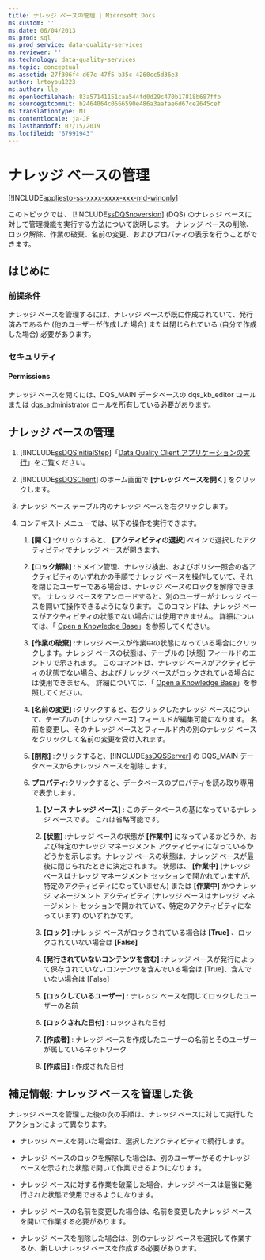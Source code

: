 ```yaml
---
title: ナレッジ ベースの管理 | Microsoft Docs
ms.custom: ''
ms.date: 06/04/2013
ms.prod: sql
ms.prod_service: data-quality-services
ms.reviewer: ''
ms.technology: data-quality-services
ms.topic: conceptual
ms.assetid: 27f306f4-d67c-47f5-b35c-4260cc5d36e3
author: lrtoyou1223
ms.author: lle
ms.openlocfilehash: 83a57141151caa544fd0d29c470b17818b687ffb
ms.sourcegitcommit: b2464064c0566590e486a3aafae6d67ce2645cef
ms.translationtype: MT
ms.contentlocale: ja-JP
ms.lasthandoff: 07/15/2019
ms.locfileid: "67991943"
---
```

# <a name="manage-a-knowledge-base"></a>ナレッジ ベースの管理

[!INCLUDE[appliesto-ss-xxxx-xxxx-xxx-md-winonly](../includes/appliesto-ss-xxxx-xxxx-xxx-md-winonly.md)]

  このトピックでは、 [!INCLUDE[ssDQSnoversion](../includes/ssdqsnoversion-md.md)] (DQS) のナレッジ ベースに対して管理機能を実行する方法について説明します。 ナレッジ ベースの削除、ロック解除、作業の破棄、名前の変更、およびプロパティの表示を行うことができます。  
  
##  <a name="BeforeYouBegin"></a> はじめに  
  
###  <a name="Prerequisites"></a> 前提条件  
 ナレッジ ベースを管理するには、ナレッジ ベースが既に作成されていて、発行済みであるか (他のユーザーが作成した場合) または閉じられている (自分で作成した場合) 必要があります。  
  
###  <a name="Security"></a> セキュリティ  
  
####  <a name="Permissions"></a> Permissions  
 ナレッジ ベースを開くには、DQS_MAIN データベースの dqs_kb_editor ロールまたは dqs_administrator ロールを所有している必要があります。  
  
##  <a name="Manage"></a> ナレッジ ベースの管理  
  
1.  [!INCLUDE[ssDQSInitialStep](../includes/ssdqsinitialstep-md.md)]「[Data Quality Client アプリケーションの実行](../data-quality-services/run-the-data-quality-client-application.md)」をご覧ください。  
  
2.  [!INCLUDE[ssDQSClient](../includes/ssdqsclient-md.md)] のホーム画面で **[ナレッジ ベースを開く]** をクリックします。  
  
3.  ナレッジ ベース テーブル内のナレッジ ベースを右クリックします。  
  
4.  コンテキスト メニューでは、以下の操作を実行できます。  
  
    1.  **[開く]** :クリックすると、 **[アクティビティの選択]** ペインで選択したアクティビティでナレッジ ベースが開きます。  
  
    2.  **[ロック解除]** :ドメイン管理、ナレッジ検出、およびポリシー照合の各アクティビティのいずれかの手順でナレッジ ベースを操作していて、それを閉じたユーザーである場合は、ナレッジ ベースのロックを解除できます。 ナレッジ ベースをアンロードすると、別のユーザーがナレッジ ベースを開いて操作できるようになります。 このコマンドは、ナレッジ ベースがアクティビティの状態でない場合には使用できません。 詳細については、「 [Open a Knowledge Base](../data-quality-services/open-a-knowledge-base.md)」を参照してください。  
  
    3.  **[作業の破棄]** :ナレッジ ベースが作業中の状態になっている場合にクリックします。ナレッジ ベースの状態は、テーブルの [状態] フィールドのエントリで示されます。 このコマンドは、ナレッジ ベースがアクティビティの状態でない場合、およびナレッジ ベースがロックされている場合には使用できません。 詳細については、「 [Open a Knowledge Base](../data-quality-services/open-a-knowledge-base.md)」を参照してください。  
  
    4.  **[名前の変更]** :クリックすると、右クリックしたナレッジ ベースについて、テーブルの [ナレッジ ベース] フィールドが編集可能になります。 名前を変更し、そのナレッジ ベースとフィールド内の別のナレッジ ベースをクリックして名前の変更を受け入れます。  
  
    5.  **[削除]** :クリックすると、[!INCLUDE[ssDQSServer](../includes/ssdqsserver-md.md)] の DQS_MAIN データベースからナレッジ ベースを削除します。  
  
    6.  **プロパティ**:クリックすると、データベースのプロパティを読み取り専用で表示します。  
  
        1.  **[ソース ナレッジ ベース]** : このデータベースの基になっているナレッジ ベースです。 これは省略可能です。  
  
        2.  **[状態]** :ナレッジ ベースの状態が **[作業中]** になっているかどうか、および特定のナレッジ マネージメント アクティビティになっているかどうかを示します。ナレッジ ベースの状態は、ナレッジ ベースが最後に閉じられたときに決定されます。 状態は、 **[作業中]** (ナレッジ ベースはナレッジ マネージメント セッションで開かれていますが、特定のアクティビティになっていません) または **[作業中]** かつナレッジ マネージメント アクティビティ (ナレッジ ベースはナレッジ マネージメント セッションで開かれていて、特定のアクティビティになっています) のいずれかです。  
  
        3.  **[ロック]** :ナレッジ ベースがロックされている場合は **[True]** 、ロックされていない場合は **[False]**  
  
        4.  **[発行されていないコンテンツを含む]** :ナレッジ ベースが発行によって保存されていないコンテンツを含んでいる場合は [True]、含んでいない場合は [False]  
  
        5.  **[ロックしているユーザー]** : ナレッジ ベースを閉じてロックしたユーザーの名前  
  
        6.  **[ロックされた日付]** : ロックされた日付  
  
        7.  **[作成者]** : ナレッジ ベースを作成したユーザーの名前とそのユーザーが属しているネットワーク  
  
        8.  **[作成日]** : 作成された日付  
  
##  <a name="FollowUp"></a>補足情報: ナレッジ ベースを管理した後  
 ナレッジ ベースを管理した後の次の手順は、ナレッジ ベースに対して実行したアクションによって異なります。  
  
-   ナレッジ ベースを開いた場合は、選択したアクティビティで続行します。  
  
-   ナレッジ ベースのロックを解除した場合は、別のユーザーがそのナレッジ ベースを示された状態で開いて作業できるようになります。  
  
-   ナレッジ ベースに対する作業を破棄した場合、ナレッジ ベースは最後に発行された状態で使用できるようになります。  
  
-   ナレッジ ベースの名前を変更した場合は、名前を変更したナレッジ ベースを開いて作業する必要があります。  
  
-   ナレッジ ベースを削除した場合は、別のナレッジ ベースを選択して作業するか、新しいナレッジ ベースを作成する必要があります。  
  
  
